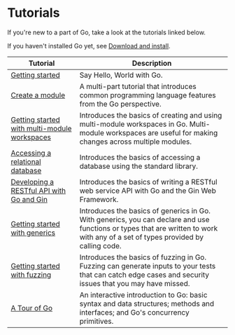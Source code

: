 # Tutorials

If you're new to a part of Go, take a look at the tutorials linked below.

If you haven't installed Go yet, see [Download and install](/doc/install).

| Tutorial                                                                       | Description                                                                                                   |
|--------------------------------------------------------------------------------|---------------------------------------------------------------------------------------------------------------|
| [Getting started](https://go.dev/doc/tutorial/getting-started.html)            | Say Hello, World with Go.                                                                                     |
| [Create a module](./go-tutorial-create-a-module)                               | A multi-part tutorial that introduces common programming language features from the Go perspective.           |
| [Getting started with multi-module workspaces](./go-tutorial-multi-module)     | Introduces the basics of creating and using multi-module workspaces in Go. Multi-module workspaces are useful for making changes across multiple modules. |
| [Accessing a relational database](./go-tutorial-accessing-relational-database) | Introduces the basics of accessing a database using the standard library.                                      |
| [Developing a RESTful API with Go and Gin](https://go.dev/doc/tutorial/web-service-gin)      | Introduces the basics of writing a RESTful web service API with Go and the Gin Web Framework.                    |
| [Getting started with generics](https://go.dev/doc/tutorial/generics)                        | Introduces the basics of generics in Go. With generics, you can declare and use functions or types that are written to work with any of a set of types provided by calling code. |
| [Getting started with fuzzing](https://go.dev/doc/tutorial/fuzz)                             | Introduces the basics of fuzzing in Go. Fuzzing can generate inputs to your tests that can catch edge cases and security issues that you may have missed. |
| [A Tour of Go](https://go.dev/tour/)                                                         | An interactive introduction to Go: basic syntax and data structures; methods and interfaces; and Go's concurrency primitives. |

